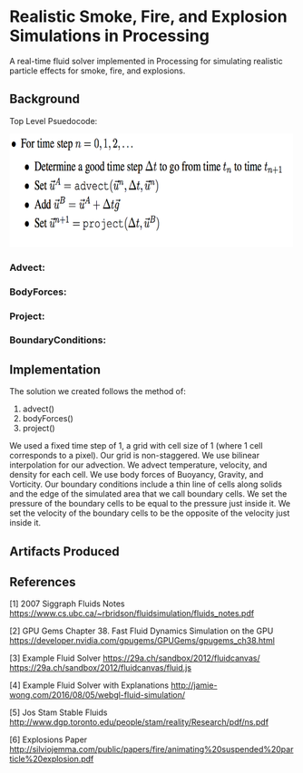 Realistic Smoke, Fire, and Explosion Simulations in Processing
======

A real-time fluid solver implemented in Processing for simulating realistic particle effects for smoke, fire, and explosions.

## Background
Top Level Psuedocode:

<img src="https://github.com/Ryanjmeek/CS384G_Final/blob/master/images/TopPsuedo.png" width="500" height="200">

### Advect:

### BodyForces:

### Project:

### BoundaryConditions:


## Implementation

The solution we created follows the method of:

1. advect()
2. bodyForces()
3. project()

We used a fixed time step of 1, a grid with cell size of 1 (where 1 cell corresponds to a pixel). Our grid is non-staggered. We use bilinear interpolation for our advection. We advect temperature, velocity, and density for each cell. We use body forces of Buoyancy, Gravity, and Vorticity. Our boundary conditions include a thin line of cells along solids and the edge of the simulated area that we call boundary cells. We set the pressure of the boundary cells to be equal to the pressure just inside it. We set the velocity of the boundary cells to be the opposite of the velocity just inside it. 

## Artifacts Produced


## References
[1] 2007 Siggraph Fluids Notes
https://www.cs.ubc.ca/~rbridson/fluidsimulation/fluids_notes.pdf

[2] GPU Gems Chapter 38. Fast Fluid Dynamics Simulation on the GPU
https://developer.nvidia.com/gpugems/GPUGems/gpugems_ch38.html

[3] Example Fluid Solver
https://29a.ch/sandbox/2012/fluidcanvas/
https://29a.ch/sandbox/2012/fluidcanvas/fluid.js

[4] Example Fluid Solver with Explanations
http://jamie-wong.com/2016/08/05/webgl-fluid-simulation/

[5] Jos Stam Stable Fluids
http://www.dgp.toronto.edu/people/stam/reality/Research/pdf/ns.pdf

[6] Explosions Paper
http://silviojemma.com/public/papers/fire/animating%20suspended%20particle%20explosion.pdf

